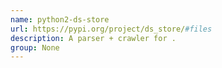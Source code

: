 ```yaml
---
name: python2-ds-store
url: https://pypi.org/project/ds_store/#files
description: A parser + crawler for .
group: None
---
```

